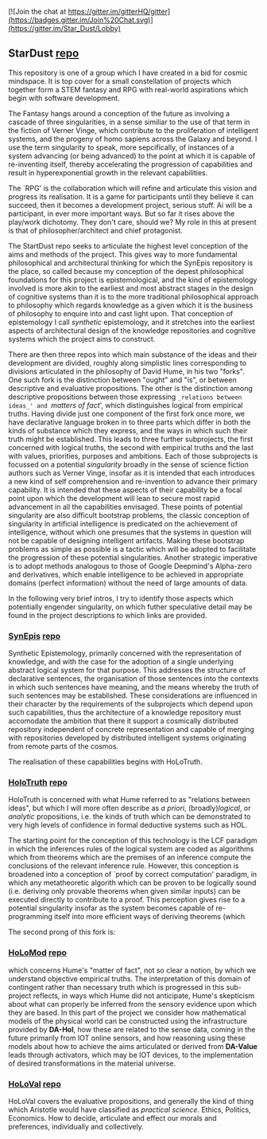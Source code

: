 [![Join the chat at https://gitter.im/gitterHQ/gitter](https://badges.gitter.im/Join%20Chat.svg)](https://gitter.im/Star_Dust/Lobby)

## StarDust [repo](https://github.com/rbjones/StarDust)

This repository is one of a group which I have created in a bid for cosmic mindspace.
It is top cover for a small constellation of projects which together form a STEM fantasy and RPG with real-world aspirations which begin with software development.

The Fantasy hangs around a conception of the future as involving a cascade of three singularities, in a sense similiar to the use of that term in the fiction of Verner Vinge, which contribute to the proliferation of intelligent systems, and the progeny of homo sapiens across the Galaxy and beyond.
I use the term singularity to speak, more sepcifically, of instances of a system advancing (or being advanced) to the point at which it is capable of re-inventing itself, thereby accelerating the progression of capabilities and result in hyperexponential growth in the relevant capabilities.

The `RPG' is the collaboration which will refine and articulate this vision and progress its realisation.
It is a game for participants until they believe it can succeed, then it becomes a development project, serious stuff.
Ai will be a participant, in ever more important ways.
But so far it rises above the play/work dichotomy.
They don't care, should we?
My role in this at present is that of philosopher/architect and chief protagonist.

The StartDust repo seeks to articulate the highest level conception of the aims and methods of the project.
This gives way to more fundamental philosophical and architectural thinking for which the SynEpis repository is the place, so called because my conception of the depest philosophical foundations for this project is epistemological, and the kind of epistemology involved is more akin to the earliest and most abstract stages in the design of cognitive systems than it is to the more traditional philosophical approach to philosophy which regards knowledge as a given which it is the business of philosophy to enquire into and cast light upon.
That conception of epistemology I call _synthetic_ epistemology, and it stretches into the earliest aspects of architectural design of the knowledge repositories and cognitive systems which the project aims to construct.

There are then three repos into which main substance of the ideas and their development are divided, roughly along simplistic lines corresponding to divisions articulated in the philosophy of David Hume, in his two "forks".
One such fork is the distinction between "ought" and "is", or between descriptive and evaluative propositions.
The other is the distinction among descriptive propositions between those expressing `_relations between ideas_' and `_matters of fact_', which distinguishes logical from empirical truths.
Having divide just one component of the first fork once more, we have declarative language broken in to three parts which differ in both the kinds of substance which they express, and the ways in which such their truth might be established.
This leads to three further subprojects, the first concerned with logical truths, the second with empirical truths and the last with values, priorities, purposes and ambitions.
Each of those subprojects is focussed on a potential _singularity_ broadly in the sense of science fiction authors such as Verner Vinge, insofar as it is intended that each introduces a new kind of self comprehension and re-invention to advance their primary capability.
It is intended that these aspects of their capability be a focal point upon which the development will lean to secure most rapid advancement in all the capabilities envisaged.
These points of potential singularity are also difficult bootstrap problems, the classic conception of singularity in artificial intelligence is predicated on the achievement of intelligence, without which one presumes that the systems in question will not be capable of designing intelligent artifacts.
Making these bootstrap problems as simple as possible is a tactic which will be adopted to facilitate the progression of these potential singularities.
Another strategic imperative is to adopt methods analogous to those of Google Deepmind's Alpha-zero and derivatives, which enable intelligence to be achieved in appropriate domains (perfect information) without the need of large amounts of data.

In the following very brief intros, I try to identify those aspects which potentially engender singularity, on which futher speculative detail may be found in the project descriptions to which links are provided.

### [SynEpis](https://rbjones.github.io/SynEpis) [repo](https://github.com/rbjones/SynEpis) 

Synthetic Epistemology, primarily concerned with the representation of knowledge, and with the case for the adoption of a single underlying abstract logical system for that purpose.
This addresses the structure of declarative sentences, the organisation of those sentences into the contexts in which such sentences have meaning, and the means whereby the truth of such sentences may be established.
These considerations are influenced in their character by the requirements of the subprojects which depend upon such capabilities, thus the architecture of a knowledge repository must accomodate the ambition that there it support a cosmically distributed repository independent of concrete representation and capable of merging with repositories developed by distributed intelligent systems originating from remote parts of the cosmos.

The realisation of these capabilities begins with HoLoTruth.

### [HoloTruth](https://rbjones.github.io/HoLoTruth) [repo](https://github.com/rbjones/HoLoTruth) 

HoloTruth is concerned with what Hume referred to as "relations between ideas", but which I will more often describe as _a priori_, (broadly)_logical_, or _analytic_ propositions, i.e. the kinds of truth which can be demonstrated to very high levels of confidence in formal deductive systems such as HOL.

The starting point for the conception of this technology is the LCF paradigm in which the inferences rules of the logical system are coded as algorithms which from theorems which are the premises of an inference compute the conclusions of the relevant inference rule.
However, this conception is broadened into a conception of `proof by correct computation' paradigm, in which any metatheoretic algorith which can be proven to be logically sound (i.e. deriving only provable theorems when given similar inputs) can be executed directly to contribute to a proof.
This perception gives rise to a potential singularity insofar as the system becomes capable of re-programming itself into more efficient ways of deriving theorems (which

The second prong of this fork is:

### [HoLoMod](https://rbjones.github.io/HoLoMod) [repo](https://github.com/rbjones/HoLoTruth)

which concerns Hume's "matter of fact", not so clear a notion, by which we understand objective empirical truths.
The interpretation of this domain of contingent rather than necessary truth which is progressed in this sub-project reflects, in ways which Hume did not anticipate, Hume's skepticism about what can properly be inferred from the sensory evidence upon which they are based.
In this part of the project we consider how mathematical models of the physical world can be constructed using the infrastructure provided by **DA-Hol**, how these are related to the sense data, coming in the future primarily from IOT online sensors, and how reasoning using these models about how to achieve the aims articulated or derived from **DA-Value** leads through activators, which may be IOT devices, to the implementation of desired transformations in the material universe.

### [HoLoVal](https://rbjones.github.io/HoLoVal) [repo](https://github.com/rbjones/HoLoVal)

HoLoVal covers the evaluative propositions, and generally the kind of thing which Aristotle would have classified as _practical science_.
Ethics, Politics, Economics.
How to decide, articulate and effect our morals and preferences, individually and collectively.
